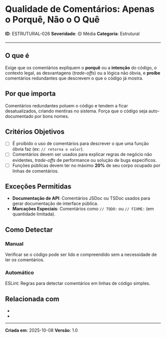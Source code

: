 # Qualidade de Comentários: Apenas o Porquê, Não o O Quê

**ID**: ESTRUTURAL-026
**Severidade**: 🟡 Média
**Categoria**: Estrutural

---

## O que é

Exige que os comentários expliquem o **porquê** ou a **intenção** do código, o contexto legal, as desvantagens (*trade-offs*) ou a lógica não óbvia, e **proíbe** comentários redundantes que descrevem o que o código já mostra.

## Por que importa

Comentários redundantes poluem o código e tendem a ficar desatualizados, criando mentiras no sistema. Força que o código seja auto-documentado por bons nomes.

## Critérios Objetivos

- [ ] É proibido o uso de comentários para descrever o que uma função óbvia faz (ex: `// retorna o valor`).
- [ ] Comentários devem ser usados para explicar regras de negócio não evidentes, *trade-offs* de performance ou solução de bugs específicos.
- [ ] Funções públicas devem ter no máximo **20%** de seu corpo ocupado por linhas de comentários.

## Exceções Permitidas

- **Documentação de API**: Comentários JSDoc ou TSDoc usados para gerar documentação de interface pública.
- **Marcações Especiais**: Comentários como `// TODO:` ou `// FIXME:` (em quantidade limitada).

## Como Detectar

### Manual

Verificar se o código pode ser lido e compreendido sem a necessidade de ler os comentários.

### Automático

ESLint: Regras para detectar comentários em linhas de código simples.

## Relacionada com

- [ESTRUTURAL-006]: reforça (Nomes Abreviados)
- [ESTRUTURAL-022]: complementa (Simplicidade)

---

**Criada em**: 2025-10-08
**Versão**: 1.0
